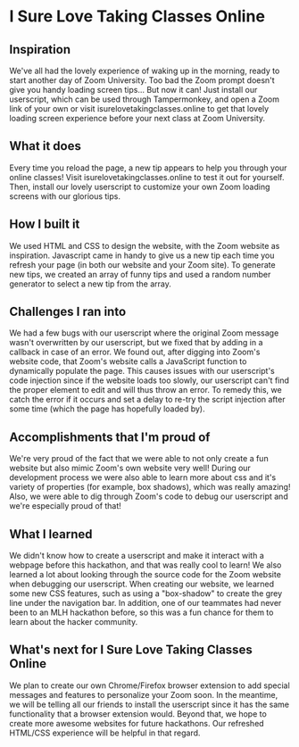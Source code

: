 # I Sure Love Taking Classes Online

## Inspiration
We've all had the lovely experience of waking up in the morning, ready to start another day of Zoom University. Too bad the Zoom prompt doesn't give you handy loading screen tips... But now it can! Just install our userscript, which can be used through Tampermonkey, and open a Zoom link of your own or visit isurelovetakingclasses.online to get that lovely loading screen experience before your next class at Zoom University.


## What it does
Every time you reload the page, a new tip appears to help you through your online classes! Visit isurelovetakingclasses.online to test it out for yourself. Then, install our lovely userscript to customize your own Zoom loading screens with our glorious tips.


## How I built it
We used HTML and CSS to design the website, with the Zoom website as inspiration. Javascript came in handy to give us a new tip each time you refresh your page (in both our website and your Zoom site). To generate new tips, we created an array of funny tips and used a random number generator to select a new tip from the array.


## Challenges I ran into
We had a few bugs with our userscript where the original Zoom message wasn't overwritten by our userscript, but we fixed that by adding in a callback in case of an error. We found out, after digging into Zoom's website code, that Zoom's website calls a JavaScript function to dynamically populate the page. This causes issues with our userscript's code injection since if the website loads too slowly, our userscript can't find the proper element to edit and will thus throw an error. To remedy this, we catch the error if it occurs and set a delay to re-try the script injection after some time (which the page has hopefully loaded by).


## Accomplishments that I'm proud of
We're very proud of the fact that we were able to not only create a fun website but also mimic Zoom's own website very well! During our development process we were also able to learn more about css and it's variety of properties (for example, box shadows), which was really amazing! Also, we were able to dig through Zoom's code to debug our userscript and we're especially proud of that!


## What I learned
We didn't know how to create a userscript and make it interact with a webpage before this hackathon, and that was really cool to learn! We also learned a lot about looking through the source code for the Zoom website when debugging our userscript. When creating our website, we learned some new CSS features, such as using a "box-shadow" to create the grey line under the navigation bar. In addition, one of our teammates had never been to an MLH hackathon before, so this was a fun chance for them to learn about the hacker community.


## What's next for I Sure Love Taking Classes Online
We plan to create our own Chrome/Firefox browser extension to add special messages and features to personalize your Zoom soon. In the meantime, we will be telling all our friends to install the userscript since it has the same functionality that a browser extension would. Beyond that, we hope to create more awesome websites for future hackathons. Our refreshed HTML/CSS experience will be helpful in that regard.

